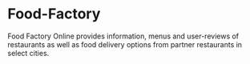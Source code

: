 # Food-Factory
Food Factory Online provides information, menus and user-reviews of restaurants as well as food delivery options from partner restaurants in select cities. 
